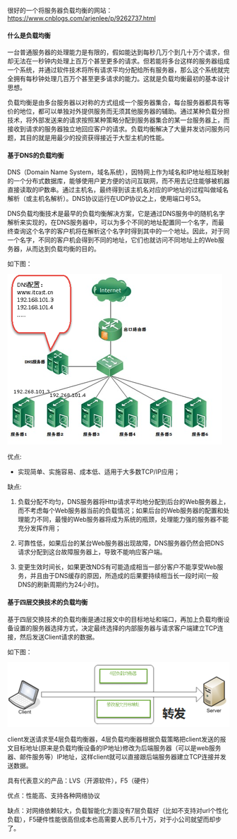 很好的一个将服务器负载均衡的网站：https://www.cnblogs.com/arjenlee/p/9262737.html
#### 什么是负载均衡

一台普通服务器的处理能力是有限的，假如能达到每秒几万个到几十万个请求，但却无法在一秒钟内处理上百万个甚至更多的请求。但若能将多台这样的服务器组成一个系统，并通过软件技术将所有请求平均分配给所有服务器，那么这个系统就完全拥有每秒钟处理几百万个甚至更多请求的能力。这就是负载均衡最初的基本设计思想。

负载均衡是由多台服务器以对称的方式组成一个服务器集合，每台服务器都具有等价的地位，都可以单独对外提供服务而无须其他服务器的辅助。通过某种负载分担技术，将外部发送来的请求按照某种策略分配到服务器集合的某一台服务器上，而接收到请求的服务器独立地回应客户的请求。负载均衡解决了大量并发访问服务问题，其目的就是用最少的投资获得接近于大型主机的性能。

#### 基于DNS的负载均衡

DNS（Domain Name System，域名系统），因特网上作为域名和IP地址相互映射的一个分布式数据库，能够使用户更方便的访问互联网，而不用去记住能够被机器直接读取的IP数串。通过主机名，最终得到该主机名对应的IP地址的过程叫做域名解析（或主机名解析）。DNS协议运行在UDP协议之上，使用端口号53。

DNS负载均衡技术是最早的负载均衡解决方案，它是通过DNS服务中的随机名字解析来实现的，在DNS服务器中，可以为多个不同的地址配置同一个名字，而最终查询这个名字的客户机将在解析这个名字时得到其中的一个地址。因此，对于同一个名字，不同的客户机会得到不同的地址，它们也就访问不同地址上的Web服务器，从而达到负载均衡的目的。

如下图：

![DNS](./imgs/负载均衡/1.png)

优点:

- 实现简单、实施容易、成本低、适用于大多数TCP/IP应用；

缺点:

1. 负载分配不均匀，DNS服务器将Http请求平均地分配到后台的Web服务器上，而不考虑每个Web服务器当前的负载情况；如果后台的Web服务器的配置和处理能力不同，最慢的Web服务器将成为系统的瓶颈，处理能力强的服务器不能充分发挥作用；

2. 可靠性低，如果后台的某台Web服务器出现故障，DNS服务器仍然会把DNS请求分配到这台故障服务器上，导致不能响应客户端。

3. 变更生效时间长，如果更改NDS有可能造成相当一部分客户不能享受Web服务，并且由于DNS缓存的原因，所造成的后果要持续相当长一段时间(一般DNS的刷新周期约为24小时)。

#### 基于四层交换技术的负载均衡

基于四层交换技术的负载均衡是通过报文中的目标地址和端口，再加上负载均衡设备设置的服务器选择方式，决定最终选择的内部服务器与请求客户端建立TCP连接，然后发送Client请求的数据。

如下图：

![四层交换技术](./imgs/负载均衡/2.png)

client发送请求至4层负载均衡器，4层负载均衡器根据负载策略把client发送的报文目标地址(原来是负载均衡设备的IP地址)修改为后端服务器（可以是web服务器、邮件服务等）IP地址，这样client就可以直接跟后端服务器建立TCP连接并发送数据。

具有代表意义的产品：LVS（开源软件），F5（硬件）

优点：性能高、支持各种网络协议

缺点：对网络依赖较大，负载智能化方面没有7层负载好（比如不支持对url个性化负载），F5硬件性能很高但成本也高需要人民币几十万，对于小公司就望而却步了。
